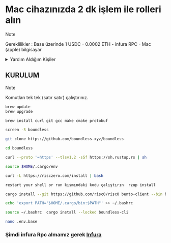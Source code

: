 # Mac cihazınızda 2 dk işlem ile rolleri alın
>[!NOTE]
>Gereklilikler : Base üzerinde 1 USDC  - 0.0002 ETH - infura RPC - Mac (apple) bilgisayar
<details><summary>Yardım Aldığım Kişiler</summary>

- [Himess](https://github.com/Himess/Boundless-Dev-Prover-Rol-Alma)
- [HerculesNode](https://github.com/HerculesNode/Testnet-Rehber/blob/main/Boundless/boundless-role.md)
  
</details>

## KURULUM 
>[!NOTE]
>Komutları tek tek (satır satır) çalıştırınız.

```zsh
brew update
brew upgrade
```
```zsh
brew install curl git gcc make cmake protobuf
```
```zsh
screen -S boundless
```
```zsh
git clone https://github.com/boundless-xyz/boundless
```
```zsh
cd boundless
```
```zsh
curl --proto '=https' --tlsv1.2 -sSf https://sh.rustup.rs | sh
```
```zsh
source $HOME/.cargo/env
```
```zsh
curl -L https://risczero.com/install | bash
```
```zsh
restart your shell or run kısmındaki kodu çalıştırın  rzup install
```
```zsh
cargo install --git https://github.com/risc0/risc0 bento-client --bin bento_cli  export PATH="$HOME/.cargo/bin:$PATH"
```
```zsh
echo 'export PATH="$HOME/.cargo/bin:$PATH"' >> ~/.bashrc
```
```zsh
source ~/.bashrc  cargo install --locked boundless-cli
```
```zsh
nano .env.base
```
### Şimdi infura Rpc almamız gerek [Infura](https://developer.metamask.io)


